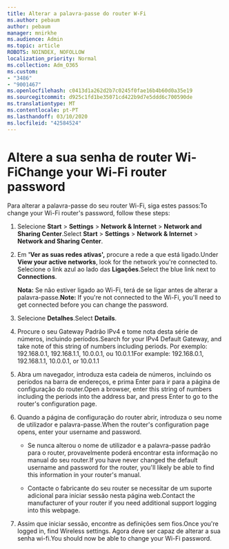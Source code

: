 ```yaml
---
title: Alterar a palavra-passe do router W-Fi
ms.author: pebaum
author: pebaum
manager: mnirkhe
ms.audience: Admin
ms.topic: article
ROBOTS: NOINDEX, NOFOLLOW
localization_priority: Normal
ms.collection: Adm_O365
ms.custom:
- "3486"
- "9001467"
ms.openlocfilehash: c0413d1a262d2b7c0245f0fae16b4b60d0a35e19
ms.sourcegitcommit: d925c1fd1be35071cd422b9d7e5ddd6c700590de
ms.translationtype: MT
ms.contentlocale: pt-PT
ms.lasthandoff: 03/10/2020
ms.locfileid: "42584524"
---
```

# <a name="change-your-wi-fi-router-password"></a><span data-ttu-id="dbae5-102">Altere a sua senha de router Wi-Fi</span><span class="sxs-lookup"><span data-stu-id="dbae5-102">Change your Wi-Fi router password</span></span>

<span data-ttu-id="dbae5-103">Para alterar a palavra-passe do seu router Wi-Fi, siga estes passos:</span><span class="sxs-lookup"><span data-stu-id="dbae5-103">To change your Wi-Fi router's password, follow these steps:</span></span>

1. <span data-ttu-id="dbae5-104">Selecione **Start** > **Settings** > **Network & Internet** > **Network and Sharing Center**.</span><span class="sxs-lookup"><span data-stu-id="dbae5-104">Select **Start** > **Settings** > **Network & Internet** > **Network and Sharing Center**.</span></span>

2. <span data-ttu-id="dbae5-105">Em **'Ver as suas redes ativas',** procure a rede a que está ligado.</span><span class="sxs-lookup"><span data-stu-id="dbae5-105">Under **View your active networks**, look for the network you're connected to.</span></span> <span data-ttu-id="dbae5-106">Selecione o link azul ao lado das **Ligações**.</span><span class="sxs-lookup"><span data-stu-id="dbae5-106">Select the blue link next to **Connections**.</span></span><br>

   <span data-ttu-id="dbae5-107">**Nota:** Se não estiver ligado ao Wi-Fi, terá de se ligar antes de alterar a palavra-passe.</span><span class="sxs-lookup"><span data-stu-id="dbae5-107">**Note:** If you're not connected to the Wi-Fi, you'll need to get connected before you can change the password.</span></span>

3. <span data-ttu-id="dbae5-108">Selecione **Detalhes**.</span><span class="sxs-lookup"><span data-stu-id="dbae5-108">Select **Details**.</span></span>

4. <span data-ttu-id="dbae5-109">Procure o seu Gateway Padrão IPv4 e tome nota desta série de números, incluindo períodos.</span><span class="sxs-lookup"><span data-stu-id="dbae5-109">Search for your IPv4 Default Gateway, and take note of this string of numbers including periods.</span></span> <span data-ttu-id="dbae5-110">Por exemplo: 192.168.0.1, 192.168.1.1, 10.0.0.1, ou 10.0.1.1</span><span class="sxs-lookup"><span data-stu-id="dbae5-110">For example: 192.168.0.1, 192.168.1.1, 10.0.0.1, or 10.0.1.1</span></span>

5. <span data-ttu-id="dbae5-111">Abra um navegador, introduza esta cadeia de números, incluindo os períodos na barra de endereços, e prima Enter para ir para a página de configuração do router.</span><span class="sxs-lookup"><span data-stu-id="dbae5-111">Open a browser, enter this string of numbers including the periods into the address bar, and press Enter to go to the router's configuration page.</span></span>

6. <span data-ttu-id="dbae5-112">Quando a página de configuração do router abrir, introduza o seu nome de utilizador e palavra-passe.</span><span class="sxs-lookup"><span data-stu-id="dbae5-112">When the router's configuration page opens, enter your username and password.</span></span><br>
   - <span data-ttu-id="dbae5-113">Se nunca alterou o nome de utilizador e a palavra-passe padrão para o router, provavelmente poderá encontrar esta informação no manual do seu router.</span><span class="sxs-lookup"><span data-stu-id="dbae5-113">If you have never changed the default username and password for the router, you'll likely be able to find this information in your router's manual.</span></span>

   - <span data-ttu-id="dbae5-114">Contacte o fabricante do seu router se necessitar de um suporte adicional para iniciar sessão nesta página web.</span><span class="sxs-lookup"><span data-stu-id="dbae5-114">Contact the manufacturer of your router if you need additional support logging into this webpage.</span></span>

7. <span data-ttu-id="dbae5-115">Assim que iniciar sessão, encontre as definições sem fios.</span><span class="sxs-lookup"><span data-stu-id="dbae5-115">Once you're logged in, find Wireless settings.</span></span> <span data-ttu-id="dbae5-116">Agora deve ser capaz de alterar a sua senha wi-fi.</span><span class="sxs-lookup"><span data-stu-id="dbae5-116">You should now be able to change your Wi-Fi password.</span></span>
